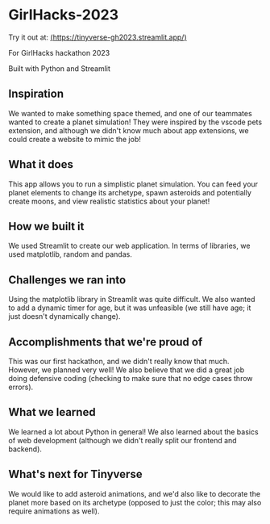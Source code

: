 # GirlHacks-2023
Try it out at: [(https://tinyverse-gh2023.streamlit.app/)](url)

For GirlHacks hackathon 2023 

Built with Python and Streamlit

## Inspiration ##
We wanted to make something space themed, and one of our teammates wanted to create a planet simulation! They were inspired by the vscode pets extension, and although we didn't know much about app extensions, we could create a website to mimic the job!

## What it does ##
This app allows you to run a simplistic planet simulation. You can feed your planet elements to change its archetype, spawn asteroids and potentially create moons, and view realistic statistics about your planet!

## How we built it ##
We used Streamlit to create our web application. In terms of libraries, we used matplotlib, random and pandas.

## Challenges we ran into ##
Using the matplotlib library in Streamlit was quite difficult. We also wanted to add a dynamic timer for age, but it was unfeasible (we still have age; it just doesn't dynamically change).

## Accomplishments that we're proud of ##
This was our first hackathon, and we didn't really know that much. However, we planned very well! We also believe that we did a great job doing defensive coding (checking to make sure that no edge cases throw errors).

## What we learned ##
We learned a lot about Python in general! We also learned about the basics of web development (although we didn't really split our frontend and backend).

## What's next for Tinyverse ##
We would like to add asteroid animations, and we'd also like to decorate the planet more based on its archetype (opposed to just the color; this may also require animations as well).
